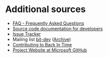 Additional sources
==================

-   [FAQ - Frequently Asked Questions](https://github.com/bit-team/backintime/blob/dev/FAQ.md)
-   [Source code documentation for developers](https://backintime-dev.readthedocs.org)
-   [Issue Tracker](https://github.com/bit-team/backintime/issues)
-   Mailing list [bit-dev](https://mail.python.org/mailman3/lists/bit-dev.python.org) ([Archive](https://mail.python.org/archives/list/bit-dev@python.org/latest?count=200))
-   [Contributing to Back In Time](https://github.com/bit-team/backintime/blob/dev/CONTRIBUTING.md)
-   [Project Website at Microsoft GitHub](https://github.com/bit-team/backintime)
